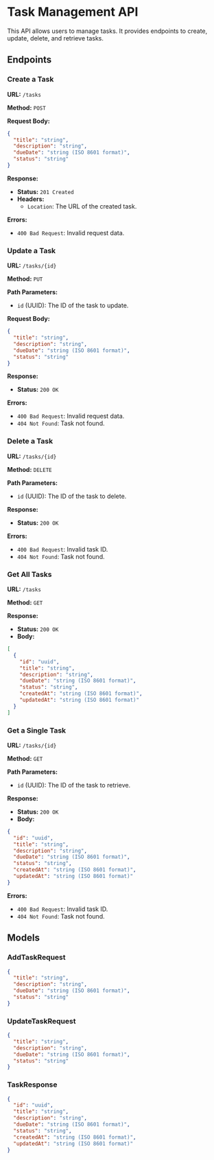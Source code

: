 # Task Management API

This API allows users to manage tasks. It provides endpoints to create, update, delete, and retrieve tasks.

## Endpoints

### Create a Task

**URL:** `/tasks`

**Method:** `POST`

**Request Body:**

```json
{
  "title": "string",
  "description": "string",
  "dueDate": "string (ISO 8601 format)",
  "status": "string"
}
```

**Response:**

- **Status:** `201 Created`
- **Headers:**
  - `Location`: The URL of the created task.

**Errors:**

- `400 Bad Request`: Invalid request data.

### Update a Task

**URL:** `/tasks/{id}`

**Method:** `PUT`

**Path Parameters:**

- `id` (UUID): The ID of the task to update.

**Request Body:**

```json
{
  "title": "string",
  "description": "string",
  "dueDate": "string (ISO 8601 format)",
  "status": "string"
}
```

**Response:**

- **Status:** `200 OK`

**Errors:**

- `400 Bad Request`: Invalid request data.
- `404 Not Found`: Task not found.

### Delete a Task

**URL:** `/tasks/{id}`

**Method:** `DELETE`

**Path Parameters:**

- `id` (UUID): The ID of the task to delete.

**Response:**

- **Status:** `200 OK`

**Errors:**

- `400 Bad Request`: Invalid task ID.
- `404 Not Found`: Task not found.

### Get All Tasks

**URL:** `/tasks`

**Method:** `GET`

**Response:**

- **Status:** `200 OK`
- **Body:**

```json
[
  {
    "id": "uuid",
    "title": "string",
    "description": "string",
    "dueDate": "string (ISO 8601 format)",
    "status": "string",
    "createdAt": "string (ISO 8601 format)",
    "updatedAt": "string (ISO 8601 format)"
  }
]
```

### Get a Single Task

**URL:** `/tasks/{id}`

**Method:** `GET`

**Path Parameters:**

- `id` (UUID): The ID of the task to retrieve.

**Response:**

- **Status:** `200 OK`
- **Body:**

```json
{
  "id": "uuid",
  "title": "string",
  "description": "string",
  "dueDate": "string (ISO 8601 format)",
  "status": "string",
  "createdAt": "string (ISO 8601 format)",
  "updatedAt": "string (ISO 8601 format)"
}
```

**Errors:**

- `400 Bad Request`: Invalid task ID.
- `404 Not Found`: Task not found.

## Models

### AddTaskRequest

```json
{
  "title": "string",
  "description": "string",
  "dueDate": "string (ISO 8601 format)",
  "status": "string"
}
```

### UpdateTaskRequest

```json
{
  "title": "string",
  "description": "string",
  "dueDate": "string (ISO 8601 format)",
  "status": "string"
}
```

### TaskResponse

```json
{
  "id": "uuid",
  "title": "string",
  "description": "string",
  "dueDate": "string (ISO 8601 format)",
  "status": "string",
  "createdAt": "string (ISO 8601 format)",
  "updatedAt": "string (ISO 8601 format)"
}
```
